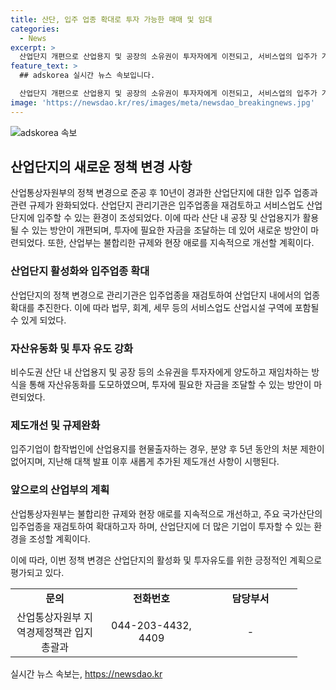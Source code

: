 ```yaml
---
title: 산단, 입주 업종 확대로 투자 가능한 매매 및 임대
categories:
  - News
excerpt: >
  산업단지 개편으로 산업용지 및 공장의 소유권이 투자자에게 이전되고, 서비스업의 입주가 가능해졌다. 보다 유연한 입주업종 확대와 자산유동화 방식으로 편리한 투자가 가능해졌으며, 산업부는 불필요한 규제를 신속하게 개선할 예정이라 밝혔다. 
feature_text: >
  ## adskorea 실시간 뉴스 속보입니다.

  산업단지 개편으로 산업용지 및 공장의 소유권이 투자자에게 이전되고, 서비스업의 입주가 가능해졌다. 보다 유연한 입주업종 확대와 자산유동화 방식으로 편리한 투자가 가능해졌으며, 산업부는 불필요한 규제를 신속하게 개선할 예정이라 밝혔다. 
image: 'https://newsdao.kr/res/images/meta/newsdao_breakingnews.jpg'
---
```


<p><img src="https://newsdao.kr/res/images/meta/newsdao_breakingnews.jpg" alt="adskorea 속보" /></p>

<h2 data-ke-size="size26">산업단지의 새로운 정책 변경 사항</h2>

<p data-ke-size="size16">산업통상자원부의 정책 변경으로 준공 후 10년이 경과한 산업단지에 대한 입주 업종과 관련 규제가 완화되었다. 산업단지 관리기관은 입주업종을 재검토하고 서비스업도 산업단지에 입주할 수 있는 환경이 조성되었다. 이에 따라 산단 내 공장 및 산업용지가 활용될 수 있는 방안이 개편되며, 투자에 필요한 자금을 조달하는 데 있어 새로운 방안이 마련되었다. 또한, 산업부는 불합리한 규제와 현장 애로를 지속적으로 개선할 계획이다.</p>

<h3>산업단지 활성화와 입주업종 확대</h3>

<p data-ke-size="size16">산업단지의 정책 변경으로 관리기관은 입주업종을 재검토하여 산업단지 내에서의 업종 확대를 추진한다. 이에 따라 법무, 회계, 세무 등의 서비스업도 산업시설 구역에 포함될 수 있게 되었다.</p>

<h3>자산유동화 및 투자 유도 강화</h3>

<p data-ke-size="size16">비수도권 산단 내 산업용지 및 공장 등의 소유권을 투자자에게 양도하고 재임차하는 방식을 통해 자산유동화를 도모하였으며, 투자에 필요한 자금을 조달할 수 있는 방안이 마련되었다.</p>

<h3>제도개선 및 규제완화</h3>

<p data-ke-size="size16">입주기업이 합작법인에 산업용지를 현물출자하는 경우, 분양 후 5년 동안의 처분 제한이 없어지며, 지난해 대책 발표 이후 새롭게 추가된 제도개선 사항이 시행된다.</p>

<h3>앞으로의 산업부의 계획</h3>

<p data-ke-size="size16">산업통상자원부는 불합리한 규제와 현장 애로를 지속적으로 개선하고, 주요 국가산단의 입주업종을 재검토하여 확대하고자 하며, 산업단지에 더 많은 기업이 투자할 수 있는 환경을 조성할 계획이다.</p>

<p data-ke-size="size16">이에 따라, 이번 정책 변경은 산업단지의 활성화 및 투자유도를 위한 긍정적인 계획으로 평가되고 있다.</p>

<table>
  <colgroup>
  <col width="142" />
  <col width="167" />
  <col width="150" />
  </colgroup>
  <tbody>
    <tr>
      <td style="text-align: center; height: 17px;"><strong>문의</strong></td>
      <td style="text-align: center; height: 17px;"><strong>전화번호</strong></td>
      <td style="text-align: center; height: 17px;"><strong>담당부서</strong></td>
    </tr>
    <tr>
      <td style="text-align: center; height: 17px;">산업통상자원부 지역경제정책관 입지총괄과</td>
      <td style="text-align: center; height: 17px;">044-203-4432, 4409</td>
      <td style="text-align: center; height: 17px;">-</td>
    </tr>
  </tbody>
</table>

<p data-ke-size="size16"></p>
실시간 뉴스 속보는, <a href="https://newsdao.kr" rel="dofollow">https://newsdao.kr</a>


